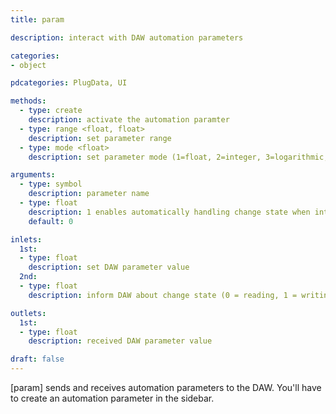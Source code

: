 ```yaml
---
title: param

description: interact with DAW automation parameters

categories:
- object

pdcategories: PlugData, UI

methods:
  - type: create
    description: activate the automation paramter
  - type: range <float, float>
    description: set parameter range
  - type: mode <float>
    description: set parameter mode (1=float, 2=integer, 3=logarithmic, 4=exponential)

arguments:
  - type: symbol
    description: parameter name
  - type: float
    description: 1 enables automatically handling change state when interacting with GUI objects
    default: 0

inlets:
  1st:
  - type: float
    description: set DAW parameter value
  2nd:
  - type: float
    description: inform DAW about change state (0 = reading, 1 = writing)

outlets:
  1st:
  - type: float
    description: received DAW parameter value

draft: false
---
```

[param] sends and receives automation parameters to the DAW. You'll have to create an automation parameter in the sidebar.
